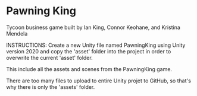 # Pawning King
Tycoon business game built by Ian King, Connor Keohane, and Kristina Mendela


INSTRUCTIONS:
Create a new Unity file named PawningKing using Unity version 2020 and copy the 'asset' folder 
into the project in order to overwrite the current 'asset' folder.

This include all the assets and scenes from the PawningKing game.

There are too many files to upload to entire Unity projet to GitHub, so that's why there is only
the 'assets' folder. 
